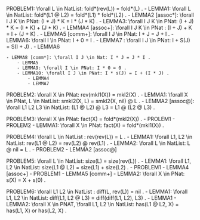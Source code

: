 PROBLEM1: \forall L \in NatList: fold*(rev(L)) = fold*(L) .
    - LEMMA1: \forall L \in NatList: fold*(L1 @ L2) = fold*(L1) * fold*(L2) .
        - LEMMA2 [assoc*]: \forall I J K \in PNat: (I * J) * K = I * (J * K) .
            - LEMMA3: \forall I J K \in PNat: (I + J) * K = (I * K) + (J * K) .
                - LEMMA4 [assoc+]: \forall I J K \in PNat : (I + J) + K = I + (J + K) .
                - LEMMA5 [comm+]: \forall I J \in PNat: I + J = J + I .
                    - LEMMA6: \forall I \in PNat: I + 0 = I .
                    - LEMMA7 : \forall I J \in PNat: I + S(J) = S(I + J) .
                        - LEMMA6

    - LEMMA8 [comm*]: \forall I J \in Nat: I * J = J * I .
        - LEMMA5
        - LEMMA9: \forall I \in PNat: I * 0 = 0 .
        - LEMMA10: \forall I J \in PNat: I * s(J) = I + (I * J) .
            - LEMMA4
            - LEMMA7


PROBLEM2: \forall X \in PNat: rev(mkl1(X)) = mkl2(X) .
    - LEMMA1: \forall X \in PNat, L \in NatList: smkl2(X, L) = smkl2(X, nil) @ L .
        - LEMMA2 [assoc@]: \forall L1 L2 L3 \in NatList: (L1 @ L2) @ L3 = L1 @ (L2 @ L3) . 


PROBLEM3: \forall X \in PNat: fact(X) = fold*(mkl2(X)) .
    - PROLEM1
    - PROLEM2
    - LEMMA1: \forall X \in PNat: fact(X) = fold*(mkl1(X)) .

PROBLEM4: \forall L \in NatList : rev(rev(L)) = L .
    - LEMMA1: \forall L1, L2 \in NatList: rev(L1 @ L2) = rev(L2) @ rev(L1) .
        - LEMMA2: \forall L \in NatList: L @ nil = L .
        - PROBLEM2 - LEMMA2 [assoc@]

PROBLEM5: \forall L \in NatList: size(L) = size(rev(L)) .
    - LEMMA1: \forall L1, L2 \in NatList: size(L1 @ L2) = size(L1) + size(L2) .
        - PROBLEM1 - LEMMA4 [assoc+]
        - PROBLEM1 - LEMMA5 [comm+]
    - LEMMA2: \forall X \in PNat: s(X) = X + s(0) .

PROBLEM6: \forall L1 L2 \in NatList : diff(L, rev(L)) = nil .
    - LEMMA1: \forall L1, L2 \in NatList: diff(L1, L2 @ L3) = diff(diff(L1, L2), L3) .
        - LEMMA1
    - LEMMA2: \forall X \in PNAT, \forall L1, L2 \in NatList: has(L1 @ L2, X) = has(L1, X) or has(L2, X) .    

<!--  PROBLEM7: \forall L1, L2 \in NatList: diff(L1, L2) = diff(L1, rev(L2)) .

PROBLEM7: \forall L1 L2 \in NatList : min(L1 @ L2) = min(min(L1) @ min(L2)) .

PROBLEM8: \forall L1 L2 \in NatList : max(L1 @ L2) = max(max(L1) @ max(L2)) .

PROBLEM9: \forall L1 L2 \in NatList : diff(L, rev(L)) = [] .

PROBLEM10: \forall L1 L2 \in NatList : diff(L1, L2) = diff(L2, L1) . -->